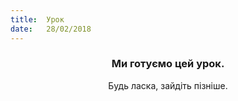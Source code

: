 ```yaml
---
title:  Урок
date:   28/02/2018
---
```


### <center>Ми готуємо цей урок.</center>
<center>Будь ласка, зайдіть пізніше.</center>